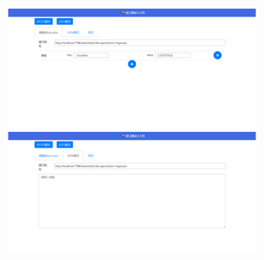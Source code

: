![image](https://github.com/McallyLy/InterfaceTestTool/blob/master/img/one.png)
![image](https://github.com/McallyLy/InterfaceTestTool/blob/master/img/two.png)
